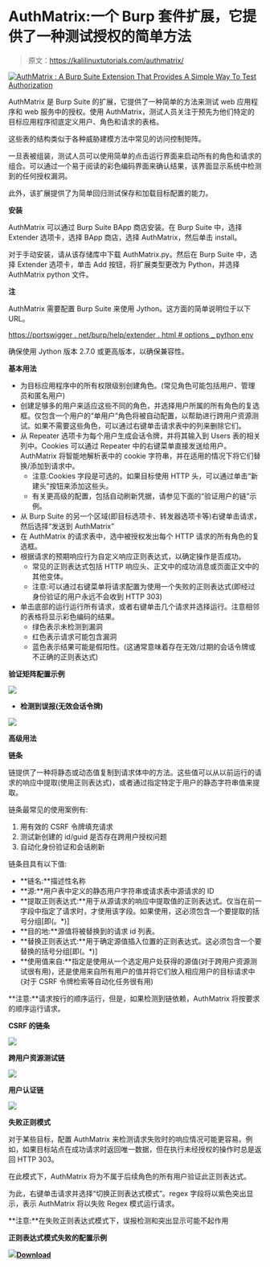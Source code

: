 # AuthMatrix:一个 Burp 套件扩展，它提供了一种测试授权的简单方法

> 原文：<https://kalilinuxtutorials.com/authmatrix/>

[![AuthMatrix : A Burp Suite Extension That Provides A Simple Way To Test Authorization](img//2db66ace4d890772cac3f722b3229489.png "AuthMatrix : A Burp Suite Extension That Provides A Simple Way To Test Authorization")](https://1.bp.blogspot.com/-fDRgZVwzaHE/Xx3IxrUGMhI/AAAAAAAAHG8/xxIMw1e-NrwJYgirlg98Q_KYgA2XbHstwCLcBGAsYHQ/s1600/AuthMatrix%25281%2529.png)

AuthMatrix 是 Burp Suite 的扩展，它提供了一种简单的方法来测试 web 应用程序和 web 服务中的授权。使用 AuthMatrix，测试人员关注于预先为他们特定的目标应用程序彻底定义用户、角色和请求的表格。

这些表的结构类似于各种威胁建模方法中常见的访问控制矩阵。

一旦表被组装，测试人员可以使用简单的点击运行界面来启动所有的角色和请求的组合。可以通过一个易于阅读的彩色编码界面来确认结果，该界面显示系统中检测到的任何授权漏洞。

此外，该扩展提供了为简单回归测试保存和加载目标配置的能力。

**安装**

AuthMatrix 可以通过 Burp Suite BApp 商店安装。在 Burp Suite 中，选择 Extender 选项卡，选择 BApp 商店，选择 AuthMatrix，然后单击 install。

对于手动安装，请从该存储库中下载 AuthMatrix.py。然后在 Burp Suite 中，选择 Extender 选项卡，单击 Add 按钮，将扩展类型更改为 Python，并选择 AuthMatrix python 文件。

**注**

AuthMatrix 需要配置 Burp Suite 来使用 Jython。这方面的简单说明位于以下 URL。

[https://portswigger . net/burp/help/extender . html # options _ python env](https://portswigger.net/burp/help/extender.html#options_pythonenv)

确保使用 Jython 版本 2.7.0 或更高版本，以确保兼容性。

**基本用法**

*   为目标应用程序中的所有权限级别创建角色。(常见角色可能包括用户、管理员和匿名用户)
*   创建足够多的用户来适应这些不同的角色，并选择用户所属的所有角色的复选框。仅包含一个用户的“单用户”角色将被自动配置，以帮助进行跨用户资源测试。如果不需要这些角色，可以通过右键单击请求表中的列来删除它们。
*   从 Repeater 选项卡为每个用户生成会话令牌，并将其输入到 Users 表的相关列中。Cookies 可以通过 Repeater 中的右键菜单直接发送给用户。AuthMatrix 将智能地解析表中的 cookie 字符串，并在适用的情况下将它们替换/添加到请求中。
    *   注意:Cookies 字段是可选的。如果目标使用 HTTP 头，可以通过单击“新建头”按钮来添加这些头。
    *   有关更高级的配置，包括自动刷新凭据，请参见下面的“验证用户的链”示例。
*   从 Burp Suite 的另一个区域(即目标选项卡、转发器选项卡等)右键单击请求，然后选择“发送到 AuthMatrix”
*   在 AuthMatrix 的请求表中，选中被授权发出每个 HTTP 请求的所有角色的复选框。
*   根据请求的预期响应行为自定义响应正则表达式，以确定操作是否成功。
    *   常见的正则表达式包括 HTTP 响应头、正文中的成功消息或页面正文中的其他变体。
    *   注意:可以通过右键菜单将请求配置为使用一个失败的正则表达式(即经过身份验证的用户永远不会收到 HTTP 303)
*   单击底部的运行运行所有请求，或者右键单击几个请求并选择运行。注意相邻的表格将显示彩色编码的结果。
    *   绿色表示未检测到漏洞
    *   红色表示请求可能包含漏洞
    *   蓝色表示结果可能是假阳性。(这通常意味着存在无效/过期的会话令牌或不正确的正则表达式)

**验证矩阵配置示例**

![](img//8709348445ed496fa152fa0d6a91f8ae.png)

*   **检测到误报(无效会话令牌)**

![](img//f0c4ef7d9af1efe8b1ecd88fbf2ef437.png)

**高级用法**

**链条**

链提供了一种将静态或动态值复制到请求体中的方法。这些值可以从以前运行的请求的响应中提取(使用正则表达式)，或者通过指定特定于用户的静态字符串值来提取。

链条最常见的使用案例有:

1.  用有效的 CSRF 令牌填充请求
2.  测试新创建的 id/guid 是否存在跨用户授权问题
3.  自动化身份验证和会话刷新

链条目具有以下值:

*   **链名:**描述性名称
*   **源:**用户表中定义的静态用户字符串或请求表中源请求的 ID
*   **提取正则表达式:**用于从源请求的响应中提取值的正则表达式。仅当在前一字段中指定了请求时，才使用该字段。如果使用，这必须包含一个要提取的括号分组[即(。*)]
*   **目的地:**源值将被替换到的请求 id 列表。
*   **替换正则表达式:**用于确定源值插入位置的正则表达式。这必须包含一个要替换的括号分组[即(。*)]
*   **使用值来自:**指定是使用从一个选定用户处获得的源值(对于跨用户资源测试很有用)，还是使用来自所有用户的值并将它们放入相应用户的目标请求中(对于 CSRF 令牌检索等自动化任务很有用)

**注意:**请求按行的顺序运行，但是，如果检测到链依赖，AuthMatrix 将按要求的顺序运行请求。

**CSRF 的链条**

![](img//3d478da4a3dcdbf61fde2fbbf5de83c4.png)

**跨用户资源测试链**

![](img//a8526facc4b065a5ff7d4a29efe98510.png)

**用户认证链**

![](img//6d666c660a4bb21d2c8d01c033ea233a.png)

**失败正则模式**

对于某些目标，配置 AuthMatrix 来检测请求失败时的响应情况可能更容易。例如，如果目标站点在成功请求时返回唯一数据，但在执行未经授权的操作时总是返回 HTTP 303。

在此模式下，AuthMatrix 将为不属于后续角色的所有用户验证此正则表达式。

为此，右键单击请求并选择“切换正则表达式模式”。regex 字段将以紫色突出显示，表示 AuthMatrix 将以失败 Regex 模式运行请求。

**注意:**在失败正则表达式模式下，误报检测和突出显示可能不起作用

**正则表达式模式失败的配置示例**

![](img//010a2c8779016e40f01d728c5b56f2a0.png)[**Download**](https://github.com/SecurityInnovation/AuthMatrix)